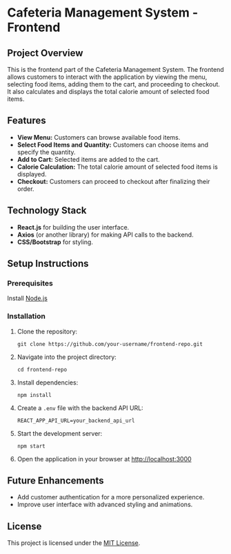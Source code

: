 <h1>Cafeteria Management System - Frontend</h1>

  <h2>Project Overview</h2>
  <p>
    This is the frontend part of the Cafeteria Management System. The frontend allows customers to interact with the application by viewing the menu, selecting food items, adding them to the cart, and proceeding to checkout. It also calculates and displays the total calorie amount of selected food items.
  </p>

  <h2>Features</h2>
  <ul>
    <li><strong>View Menu:</strong> Customers can browse available food items.</li>
    <li><strong>Select Food Items and Quantity:</strong> Customers can choose items and specify the quantity.</li>
    <li><strong>Add to Cart:</strong> Selected items are added to the cart.</li>
    <li><strong>Calorie Calculation:</strong> The total calorie amount of selected food items is displayed.</li>
    <li><strong>Checkout:</strong> Customers can proceed to checkout after finalizing their order.</li>
  </ul>

  <h2>Technology Stack</h2>
  <ul>
    <li><strong>React.js</strong> for building the user interface.</li>
    <li><strong>Axios</strong> (or another library) for making API calls to the backend.</li>
    <li><strong>CSS/Bootstrap</strong> for styling.</li>
  </ul>

  <h2>Setup Instructions</h2>

  <h3>Prerequisites</h3>
  <p>Install <a href="https://nodejs.org/" target="_blank">Node.js</a></p>

  <h3>Installation</h3>
  <ol>
    <li>Clone the repository:
      <pre><code>git clone https://github.com/your-username/frontend-repo.git</code></pre>
    </li>
    <li>Navigate into the project directory:
      <pre><code>cd frontend-repo</code></pre>
    </li>
    <li>Install dependencies:
      <pre><code>npm install</code></pre>
    </li>
    <li>Create a <code>.env</code> file with the backend API URL:
      <pre><code>REACT_APP_API_URL=your_backend_api_url</code></pre>
    </li>
    <li>Start the development server:
      <pre><code>npm start</code></pre>
    </li>
    <li>Open the application in your browser at <a href="http://localhost:3000" target="_blank">http://localhost:3000</a></li>
  </ol>

  <h2>Future Enhancements</h2>
  <ul>
    <li>Add customer authentication for a more personalized experience.</li>
    <li>Improve user interface with advanced styling and animations.</li>
  </ul>

  <h2>License</h2>
  <p>This project is licensed under the <a href="https://opensource.org/licenses/MIT" target="_blank">MIT License</a>.</p>

